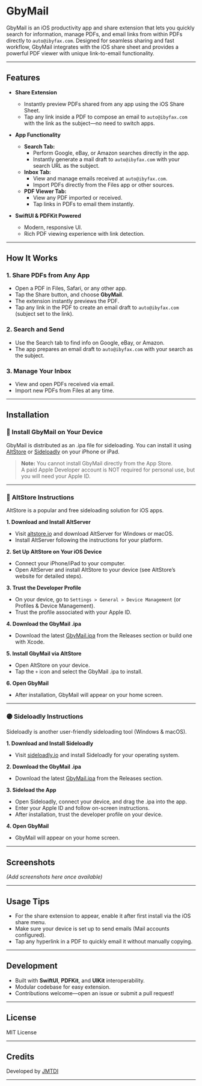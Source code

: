 # GbyMail

GbyMail is an iOS productivity app and share extension that lets you quickly search for information, manage PDFs, and email links from within PDFs directly to `auto@ibyfax.com`. Designed for seamless sharing and fast workflow, GbyMail integrates with the iOS share sheet and provides a powerful PDF viewer with unique link-to-email functionality.

---

## Features

- **Share Extension**  
  - Instantly preview PDFs shared from any app using the iOS Share Sheet.
  - Tap any link inside a PDF to compose an email to `auto@ibyfax.com` with the link as the subject—no need to switch apps.

- **App Functionality**  
  - **Search Tab:**  
    - Perform Google, eBay, or Amazon searches directly in the app.
    - Instantly generate a mail draft to `auto@ibyfax.com` with your search URL as the subject.
  - **Inbox Tab:**  
    - View and manage emails received at `auto@ibyfax.com`.
    - Import PDFs directly from the Files app or other sources.
  - **PDF Viewer Tab:**  
    - View any PDF imported or received.
    - Tap links in PDFs to email them instantly.

- **SwiftUI & PDFKit Powered**  
  - Modern, responsive UI.
  - Rich PDF viewing experience with link detection.

---

## How It Works

### 1. Share PDFs from Any App
- Open a PDF in Files, Safari, or any other app.
- Tap the Share button, and choose **GbyMail**.
- The extension instantly previews the PDF.
- Tap any link in the PDF to create an email draft to `auto@ibyfax.com` (subject set to the link).

### 2. Search and Send
- Use the Search tab to find info on Google, eBay, or Amazon.
- The app prepares an email draft to `auto@ibyfax.com` with your search as the subject.

### 3. Manage Your Inbox
- View and open PDFs received via email.
- Import new PDFs from Files at any time.

---

## Installation

### 📲 Install GbyMail on Your Device

GbyMail is distributed as an .ipa file for sideloading. You can install it using [AltStore](https://altstore.io) or [Sideloadly](https://sideloadly.io) on your iPhone or iPad.

> **Note:** You cannot install GbyMail directly from the App Store.  
> A paid Apple Developer account is NOT required for personal use, but you will need your Apple ID.

---

### 🔵 **AltStore Instructions**

AltStore is a popular and free sideloading solution for iOS apps.

**1. Download and Install AltServer**
- Visit [altstore.io](https://altstore.io) and download AltServer for Windows or macOS.
- Install AltServer following the instructions for your platform.

**2. Set Up AltStore on Your iOS Device**
- Connect your iPhone/iPad to your computer.
- Open AltServer and install AltStore to your device (see AltStore’s website for detailed steps).

**3. Trust the Developer Profile**
- On your device, go to `Settings > General > Device Management` (or Profiles & Device Management).
- Trust the profile associated with your Apple ID.

**4. Download the GbyMail .ipa**
- Download the latest [GbyMail.ipa](https://github.com/JMTDI/GbyMail/releases/latest/download//GbyMail_2.3.0.ipa) from the Releases section or build one with Xcode.

**5. Install GbyMail via AltStore**
- Open AltStore on your device.
- Tap the `+` icon and select the GbyMail .ipa to install.

**6. Open GbyMail**
- After installation, GbyMail will appear on your home screen.

---

### 🟣 **Sideloadly Instructions**

Sideloadly is another user-friendly sideloading tool (Windows & macOS).

**1. Download and Install Sideloadly**
- Visit [sideloadly.io](https://sideloadly.io) and install Sideloadly for your operating system.

**2. Download the GbyMail .ipa**
- Download the latest [GbyMail.ipa](link-to-your-ipa) from the Releases section.

**3. Sideload the App**
- Open Sideloadly, connect your device, and drag the .ipa into the app.
- Enter your Apple ID and follow on-screen instructions.
- After installation, trust the developer profile on your device.

**4. Open GbyMail**
- GbyMail will appear on your home screen.

---

## Screenshots

*(Add screenshots here once available)*

---

## Usage Tips

- For the share extension to appear, enable it after first install via the iOS share menu.
- Make sure your device is set up to send emails (Mail accounts configured).
- Tap any hyperlink in a PDF to quickly email it without manually copying.

---

## Development

- Built with **SwiftUI**, **PDFKit**, and **UIKit** interoperability.
- Modular codebase for easy extension.
- Contributions welcome—open an issue or submit a pull request!

---

## License

MIT License

---

## Credits

Developed by [JMTDI](https://github.com/JMTDI)

---
